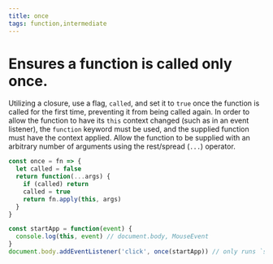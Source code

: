```yaml
---
title: once
tags: function,intermediate
---
```


# Ensures a function is called only once.

Utilizing a closure, use a flag, `called`, and set it to `true` once the function is called for the first time, preventing it from being called again. In order to allow the function to have its `this` context changed (such as in an event listener), the `function` keyword must be used, and the supplied function must have the context applied.
Allow the function to be supplied with an arbitrary number of arguments using the rest/spread (`...`) operator.

```js
const once = fn => {
  let called = false
  return function(...args) {
    if (called) return
    called = true
    return fn.apply(this, args)
  }
}
```

```js
const startApp = function(event) {
  console.log(this, event) // document.body, MouseEvent
}
document.body.addEventListener('click', once(startApp)) // only runs `startApp` once upon click
```
